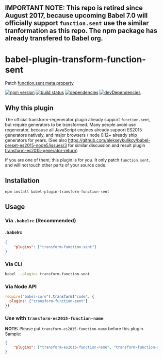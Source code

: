 **IMPORTANT NOTE: This repo is retired since August 2017, because upcoming Babel 7.0 will officially support `function.sent` use the similar tranformation as this repo. The npm package has already transfered to Babel org.**
---

# babel-plugin-transform-function-sent

Patch [function.sent meta property](https://github.com/allenwb/ESideas/blob/master/Generator%20metaproperty.md)


[![npm version](https://badge.fury.io/js/babel-plugin-transform-function-sent.svg)](https://badge.fury.io/js/babel-plugin-transform-function-sent)
[![build status](https://travis-ci.org/hax/babel-plugin-transform-function-sent.svg?branch=master)](https://travis-ci.org/hax/babel-plugin-transform-function-sent)
[![dependencies](https://david-dm.org/hax/babel-plugin-transform-function-sent.svg)](https://david-dm.org/hax/babel-plugin-transform-function-sent)
[![devDependencies](https://img.shields.io/david/dev/hax/babel-plugin-transform-function-sent.svg)](https://david-dm.org/hax/babel-plugin-transform-function-sent#info=devDependencies)


## Why this plugin

The official transform-regenerator plugin already support `function.sent`, but
require generators to be transformed. Many people avoid use regenerator,
because all JavaScript engines already support ES2015 generators natively, and
major browsers / node 0.12+ already ship generators for years.
(See also https://github.com/alekseykulikov/babel-preset-es2015-node5/issues/3
for similar discussion and result plugin [transform-es2015-generator-return](https://github.com/hax/babel-plugin-transform-es2015-generator-return))

If you are one of them, this plugin is for you. It only patch `function.sent`,
and will not touch other parts of your source code.


## Installation
```sh
npm install babel-plugin-transform-function-sent
```

## Usage

### Via `.babelrc` (Recommended)
#### .babelrc
```json
{
	"plugins": ["transform-function-sent"]
}
```

### Via CLI
```sh
babel --plugins transform-function-sent
```

### Via Node API
```js
require("babel-core").transform("code", {
  plugins: ["transform-function-sent"]
})
```

### Use with `transform-es2015-function-name`
**NOTE:** Please put `transform-es2015-function-name` before this plugin.
Sample:
```json
{
	"plugins": ["transform-es2015-function-name", "transform-function-sent"]
}
```
